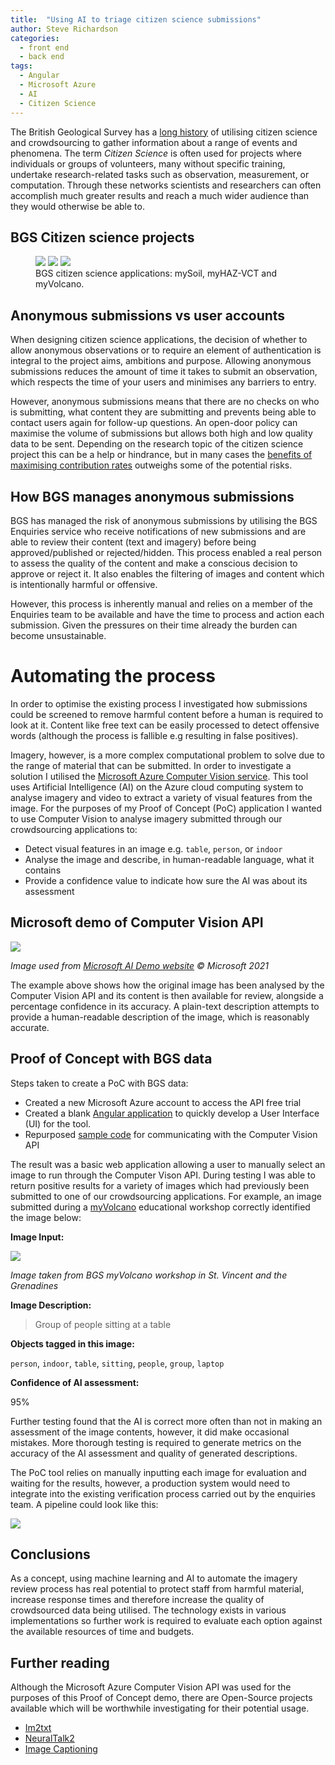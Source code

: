 ```yaml
---
title:  "Using AI to triage citizen science submissions"
author: Steve Richardson
categories:
  - front end
  - back end
tags:
  - Angular
  - Microsoft Azure
  - AI
  - Citizen Science
---
```


The British Geological Survey has a [long history](https://www.bgs.ac.uk/geology-projects/citizen-science/) of utilising citizen science and crowdsourcing to gather information about a range of events and phenomena. The term *Citizen Science* is often used for projects where individuals or groups of volunteers, many without specific training, undertake research-related tasks such as observation, measurement, or computation. Through these networks scientists and researchers can often accomplish much greater results and reach a much wider audience than they would otherwise be able to.

## BGS Citizen science projects

<figure class="third">
	<img src="https://www.bgs.ac.uk/wp-content/uploads/2019/12/mySoil_banner-960x529.jpg">
	<img src="https://www.bgs.ac.uk/wp-content/uploads/2020/06/myHAZ-1-960x497.jpg">
	<img src="https://www.bgs.ac.uk/wp-content/uploads/2020/03/myVolcano-960x529.jpg">
	<figcaption>BGS citizen science applications: mySoil, myHAZ-VCT and myVolcano. </figcaption>
</figure>

## Anonymous submissions vs user accounts

When designing citizen science applications, the decision of whether to allow anonymous observations or to require an element of authentication is integral to the project aims, ambitions and purpose. Allowing anonymous submissions reduces the amount of time it takes to submit an observation, which respects the time of your users and minimises any barriers to entry.

However, anonymous submissions means that there are no checks on who is submitting, what content they are submitting and prevents being able to contact users again for follow-up questions. An open-door policy can maximise the volume of submissions but allows both high and low quality data to be sent. Depending on the research topic of the citizen science project this can be a help or hindrance, but in many cases the [benefits of maximising contribution rates](https://www.researchgate.net/publication/291356235_To_Sign_Up_or_not_to_Sign_Up_Maximizing_Citizen_Science_Contribution_Rates_through_Optional_Registration) outweighs some of the potential risks.

## How BGS manages anonymous submissions

BGS has managed the risk of anonymous submissions by utilising the BGS Enquiries service who receive notifications of new submissions and are able to review their content (text and imagery) before being approved/published or rejected/hidden. This process enabled a real person to assess the quality of the content and make a conscious decision to approve or reject it. It also enables the filtering of images and content which is intentionally harmful or offensive.

However, this process is inherently manual and relies on a member of the Enquiries team to be available and have the time to process and action each submission. Given the pressures on their time already the burden can become unsustainable.

# Automating the process

In order to optimise the existing process I investigated how submissions could be screened to remove harmful content before a human is required to look at it. Content like free text can be easily processed to detect offensive words (although the process is fallible e.g resulting in false positives).

Imagery, however, is a more complex computational problem to solve due to the range of material that can be submitted. In order to investigate a solution I utilised the [Microsoft Azure Computer Vision service](https://azure.microsoft.com/en-us/services/cognitive-services/computer-vision/#overview). This tool uses Artificial Intelligence (AI) on the Azure cloud computing system to analyse imagery and video to extract a variety of visual features from the image. For the purposes of my Proof of Concept (PoC) application I wanted to use Computer Vision to analyse imagery submitted through our crowdsourcing applications to:

* Detect visual features in an image e.g. `table`, `person`, or `indoor`
* Analyse the image and describe, in human-readable language, what it contains
* Provide a confidence value to indicate how sure the AI was about its assessment

## Microsoft demo of Computer Vision API
![](../../../assets/images/2021-08-11-autocaption/ms-example.png)

*Image used from [Microsoft AI Demo website](https://aidemos.microsoft.com/computer-vision) &#169; Microsoft 2021*

The example above shows how the original image has been analysed by the Computer Vision API and its content is then available for review, alongside a percentage confidence in its accuracy. A plain-text description attempts to provide a human-readable description of the image, which is reasonably accurate.

## Proof of Concept with BGS data

Steps taken to create a PoC with BGS data:
* Created a new Microsoft Azure account to access the API free trial
* Created a blank [Angular application](https://angular.io/) to quickly develop a User Interface (UI) for the tool.
* Repurposed [sample code](https://docs.microsoft.com/en-us/azure/cognitive-services/computer-vision/quickstarts-sdk/image-analysis-client-library?pivots=programming-language-javascript&tabs=visual-studio) for communicating with the Computer Vision API

The result was a basic web application allowing a user to manually select an image to run through the Computer Vison API. During testing I was able to return positive results for a variety of images which had previously been submitted to one of our crowdsourcing applications. For example, an image submitted during a [myVolcano](https://www.bgs.ac.uk/technologies/apps/myvolcano/) educational workshop correctly identified the image below:

**Image Input:**

![](../../../assets/images/2021-08-11-autocaption/edu-workshop.png)

*Image taken from BGS myVolcano workshop in St. Vincent and the Grenadines*

**Image Description:**
> Group of people sitting at a table

**Objects tagged in this image:**

`person`, `indoor`, `table`, `sitting`, `people`, `group`, `laptop`

**Confidence of AI assessment:**

95%

Further testing found that the AI is correct more often than not in making an assessment of the image contents, however, it did make occasional mistakes. More thorough testing is required to generate metrics on the accuracy of the AI assessment and quality of generated descriptions.

The PoC tool relies on manually inputting each image for evaluation and waiting for the results, however, a production system would need to integrate into the existing verification process carried out by the enquiries team. A pipeline could look like this:

![](../../../assets/images/2021-08-11-autocaption/flow-chart.png)

## Conclusions

As a concept, using machine learning and AI to automate the imagery review process has real potential to protect staff from harmful material, increase response times and therefore increase the quality of crowdsourced data being utilised. The technology exists in various implementations so further work is required to evaluate each option against the available resources of time and budgets.

## Further reading

Although the Microsoft Azure Computer Vision API was used for the purposes of this Proof of Concept demo, there are Open-Source projects available which will be worthwhile investigating for their potential usage.

* [Im2txt](https://github.com/HughKu/Im2txt)
* [NeuralTalk2](https://github.com/karpathy/neuraltalk2)
* [Image Captioning](https://github.com/DeepRNN/image_captioning)